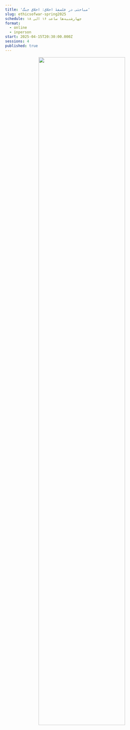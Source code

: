 ```yaml
---
title: 'مباحثی در فلسفهٔ اخلاق: اخلاق جنگ'
slug: ethicsofwar-spring2025
schedule: چهارشنبه‌ها ساعت ۱۶ الی ۱۸
format:
  - online
  - inperson
start: 2025-04-15T20:30:00.000Z
sessions: 4
published: true
---
```



<center>
<img 
       src="https://assets.tina.io/b6b0cb5c-4b1b-43f4-9bea-8d6867c09320/academy/spring2025/0- Abbas.jpg" 
       alt=" "
       style="width: 75%; height:75%;" />
</center>
<br><br>
